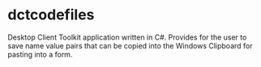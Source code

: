 # dctcodefiles
Desktop Client Toolkit application written in C#.  Provides for the user to save name value pairs that can be copied into the Windows Clipboard for pasting into a form.
